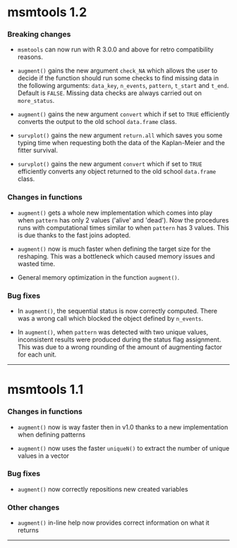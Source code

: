 # msmtools 1.2

### Breaking changes

* `msmtools` can now run with R 3.0.0 and above for retro compatibility reasons.

* `augment()` gains the new argument `check_NA` which allows the user to decide if the function
should run some checks to find missing data in the following arguments: `data_key`, `n_events`, 
`pattern`, `t_start` and `t_end`. Default is `FALSE`. Missing data checks are always carried out on
`more_status`.

* `augment()` gains the new argument `convert` which if set to `TRUE` efficiently converts the output 
to the old school `data.frame` class. 

* `survplot()` gains the new argument `return.all` which saves you some typing time when requesting both 
the data of the Kaplan-Meier and the fitter survival. 

* `survplot()` gains the new argument `convert` which if set to `TRUE` efficiently converts
any object returned to the old school `data.frame` class.

### Changes in functions

* `augment()` gets a whole new implementation which comes into play when `pattern` has only
2 values ('alive' and 'dead'). Now the procedures runs with computational times similar to when
`pattern` has 3 values. This is due thanks to the fast joins adopted.

* `augment()` now is much faster when defining the target size for the reshaping. This was a 
bottleneck which caused memory issues and wasted time. 

* General memory optimization in the function `augment()`.

### Bug fixes

* In `augment()`, the sequential status is now correctly computed. There was a wrong call which
blocked the object defined by `n_events`.

* In `augment()`, when `pattern` was detected with two unique values, inconsistent results were
produced during the status flag assignment. This was due to a wrong rounding of the amount of 
augmenting factor for each unit.

---

# msmtools 1.1

### Changes in functions

* `augment()` now is way faster then in v1.0 thanks to a new implementation when defining patterns

* `augment()` now uses the faster `uniqueN()` to extract the number of unique values in a vector

### Bug fixes

* `augment()` now correctly repositions new created variables

### Other changes

* `augment()` in-line help now provides correct information on what it returns

---
